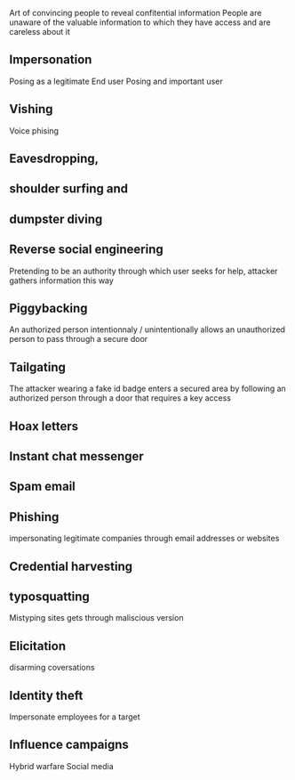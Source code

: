 Art of convincing people to reveal confitential information
People are unaware of the valuable information to which they have access and are careless about it

## Impersonation
Posing as a legitimate End user
Posing and important user

## Vishing
Voice phising

## Eavesdropping, 
## shoulder surfing and 
## dumpster diving

## Reverse social engineering
Pretending to be an authority through which user seeks for help, attacker gathers information this way
## Piggybacking
An authorized person intentionnaly / unintentionally allows an unauthorized person to pass through a secure door

## Tailgating
The attacker wearing a fake id badge enters a secured area by following an authorized person through a door that requires a key access

## Hoax letters
## Instant chat messenger

## Spam email

## Phishing
impersonating legitimate companies through email addresses or websites

## Credential harvesting 
## typosquatting
Mistyping sites gets through maliscious version

## Elicitation
disarming coversations

## Identity theft
Impersonate employees for a target

## Influence campaigns
Hybrid warfare
Social media


